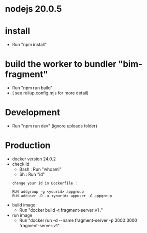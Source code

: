 # nodejs 20.0.5
# install
  - Run "npm install"
# build the worker to bundler "bim-fragment"
  - Run "npm run build"
  - ( see rollup.config.mjs for more detail)
# Development
  - Run "npm run dev" (ignore uploads folder)  
# Production
  - docker version 24.0.2
  - check id 
    - Bash : Run "whoami"
    - Sh   : Run "id"
    ```
    change your id in Dockerfile :

    RUN addgroup -g <yourid> appgroup
    RUN adduser -D -u <yourid> appuser -G appgroup
    ```
  - build image
    - Run "docker build -t fragment-server:v1 ."
  - run image
    - Run "docker run -d --name fragment-server -p 3000:3000 fragment-server:v1"